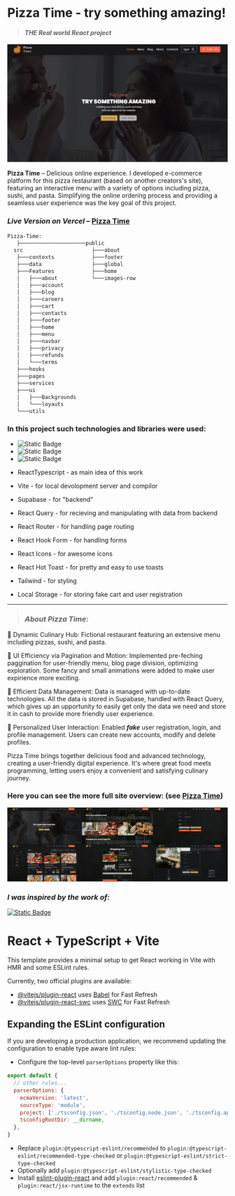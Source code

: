 # Pizza Time - try something amazing!

> #### _THE Real world React project_

<img src="https://github.com/Egormity/pizza-time/blob/master/assets/Preview-main.png?raw=true"/>

**Pizza Time** &ndash; Delicious online experience. I developed e-commerce platform for this pizza restaurant (based on another creators's site), featuring an interactive menu with a variety of options including pizza, sushi, and pasta. Simplifying the online ordering process and providing a seamless user experience was the key goal of this project.

### **_Live Version on Vercel_** &ndash; **[Pizza Time](https://egormity-pizza-time.vercel.app)**

```
Pizza-Time:
   ├─────────────────────public
  src                      ├───about
   ├───contexts            ├───footer
   ├───data                ├───global
   ├───Features            ├───home
   │   ├───about           └───images-row
   │   ├───account
   │   ├───blog
   │   ├───careers
   │   ├───cart
   │   ├───contacts
   │   ├───footer
   │   ├───home
   │   ├───menu
   │   ├───navbar
   │   ├───privacy
   │   ├───refunds
   │   └───terms
   ├───hooks
   ├───pages
   ├───services
   ├───ui
   │   ├───Backgrounds
   │   └───loyauts
   └───utils
```


### In this project such technologies and libraries were used:

- <img alt="Static Badge" src="https://img.shields.io/badge/ReactTypescript-as_main_idea_of_this_work-8A2BE2">
- <img alt="Static Badge" src="https://img.shields.io/badge/Vite-for_local_devolopment_server_and_compilor-8A2BE2">
- <img alt="Static Badge" src="https://img.shields.io/badge/Supabase-for_'backend'-8A2BE2">

- ReactTypescript - as main idea of this work
- Vite - for local devolopment server and compilor
- Supabase - for "backend"
- React Query - for recieving and manipulating with data from backend
- React Router - for handling page routing
- React Hook Form - for handling forms
- React Icons - for awesome icons
- React Hot Toast - for pretty and easy to use toasts
- Tailwind - for styling
- Local Storage - for storing fake cart and user registration

---

> ### _About Pizza Time:_

🍕 Dynamic Culinary Hub: Fictional restaurant featuring an extensive menu including pizzas, sushi, and pasta.

🎇 UI Efficiency via Pagination and Motion: Implemented pre-feching paggination for user-friendly menu, blog page division, optimizing exploration. Some fancy and small animations were added to make user expirience more exciting.

📑 Efficient Data Management: Data is managed with up-to-date technologies. All the data is stored in Supabase, handled with React Query, which gives up an upportunity to easily get only the data we need and store it in cash to provide more friendly user experience.

👤 Personalized User Interaction: Enabled ***fake*** user registration, login, and profile management. Users can create new accounts, modify and delete profiles.

Pizza Time brings together delicious food and advanced technology, creating a user-friendly digital experience. It's where great food meets programming, letting users enjoy a convenient and satisfying culinary journey.

### Here you can see the more full site overview: (see [Pizza Time](https://egormity-pizza-time.vercel.app))

<img src="https://github.com/Egormity/pizza-time/blob/master/assets/Full-preview.jpg?raw=true"/>

### _I was inspired by the work of:_

<a target="_blanc" href="https://github.com/catherineisonline/pizza-time-with-react">
  <img alt="Static Badge" src="https://img.shields.io/badge/Catherine_Isonline-git-8A2BE2">
</a>

###
###
###

# React + TypeScript + Vite

This template provides a minimal setup to get React working in Vite with HMR and some ESLint rules.

Currently, two official plugins are available:

- [@vitejs/plugin-react](https://github.com/vitejs/vite-plugin-react/blob/main/packages/plugin-react/README.md) uses [Babel](https://babeljs.io/) for Fast Refresh
- [@vitejs/plugin-react-swc](https://github.com/vitejs/vite-plugin-react-swc) uses [SWC](https://swc.rs/) for Fast Refresh

## Expanding the ESLint configuration

If you are developing a production application, we recommend updating the configuration to enable type aware lint rules:

- Configure the top-level `parserOptions` property like this:

```js
export default {
  // other rules...
  parserOptions: {
    ecmaVersion: 'latest',
    sourceType: 'module',
    project: ['./tsconfig.json', './tsconfig.node.json', './tsconfig.app.json'],
    tsconfigRootDir: __dirname,
  },
}
```

- Replace `plugin:@typescript-eslint/recommended` to `plugin:@typescript-eslint/recommended-type-checked` or `plugin:@typescript-eslint/strict-type-checked`
- Optionally add `plugin:@typescript-eslint/stylistic-type-checked`
- Install [eslint-plugin-react](https://github.com/jsx-eslint/eslint-plugin-react) and add `plugin:react/recommended` & `plugin:react/jsx-runtime` to the `extends` list
